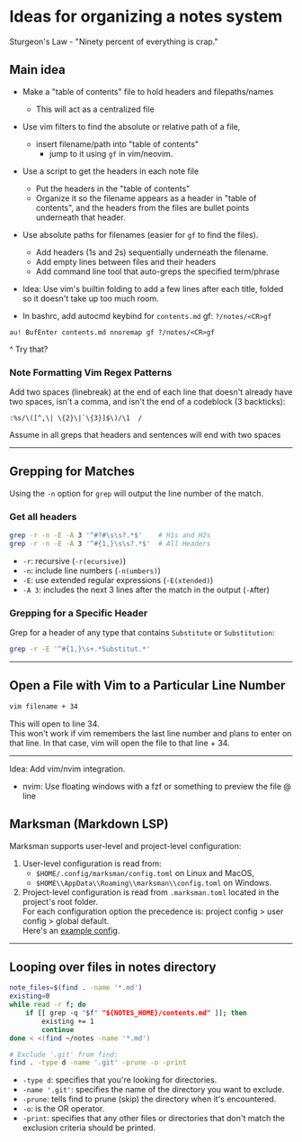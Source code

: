 
# Ideas for organizing a notes system  
Sturgeon's Law - "Ninety percent of everything is crap."  

## Main idea  
* Make a "table of contents" file to hold headers and filepaths/names  
    * This will act as a centralized file  
* Use vim filters to find the absolute or relative path of a file, 
    * insert filename/path into "table of contents"  
        * jump to it using `gf` in vim/neovim.  
* Use a script to get the headers in each note file  
    * Put the headers in the "table of contents" 
    * Organize it so the filename appears as a header in "table of contents", 
      and the headers from the files are bullet points underneath that header.  

* Use absolute paths for filenames (easier for `gf` to find the files).  
    * Add headers (1s and 2s) sequentially underneath the filename.  
    * Add empty lines between files and their headers  
    * Add command line tool that auto-greps the specified term/phrase  

* Idea: Use vim's builtin folding to add a few lines after each title, folded  
        so it doesn't take up too much room.  

* In bashrc, add autocmd keybind for `contents.md` gf: `?/notes/<CR>gf`
```vim  
au! BufEnter contents.md nnoremap gf ?/notes/<CR>gf 
```
^ Try that?  


### Note Formatting Vim Regex Patterns  
Add two spaces (linebreak) at the end of each line that doesn't already have two spaces,
isn't a comma, and isn't the end of a codeblock (3 backticks):  
```regex  
:%s/\([^,\| \{2}\|`\{3}]$\)/\1  /  
```
Assume in all greps that headers and sentences will end with two spaces  

---  

## Grepping for Matches  
Using the `-n` option for `grep` will output the line number of the match.  

### Get all headers  
```bash  
grep -r -n -E -A 3 '^#?#\s\s?.*$'    # H1s and H2s  
grep -r -n -E -A 3 '^#{1,}\s\s?.*$'  # All Headers  
```
* `-r`: recursive  (`-r(ecursive)`)  
* `-n`: include line numbers  (`-n(umbers)`) 
* `-E`: use extended regular expressions  (`-E(xtended)`)  
* `-A 3`: includes the next 3 lines after the match in the output (`-A`fter)  


### Grepping for a Specific Header  
Grep for a header of any type that contains `Substitute` or `Substitution`:  
```bash  
grep -r -E '^#{1,}\s+.*Substitut.*'  
```

---

## Open a File with Vim to a Particular Line Number
```bash
vim filename + 34
```
This will open to line 34.  
This won't work if vim remembers the last line number and plans to enter on
that line. In that case, vim will open the file to that line + 34.  

---  

Idea: Add vim/nvim integration.  
* nvim: Use floating windows with a fzf or something to preview the file @ line  

## Marksman (Markdown LSP)  
Marksman supports user-level and project-level configuration:  
1. User-level configuration is read from:  
    * `$HOME/.config/marksman/config.toml` on Linux and MacOS,
    * `$HOME\\AppData\\Roaming\\marksman\\config.toml` on Windows.  
1. Project-level configuration is read from `.marksman.toml` located in the project's root folder.  
For each configuration option the precedence is: project config > user config > global default.  
Here's an [example config](https://github.com/artempyanykh/marksman/blob/main/Tests/default.marksman.toml).  


---  

## Looping over files in notes directory  

```bash  
note_files=$(find . -name '*.md')  
existing=0  
while read -r f; do  
    if [[ grep -q "$f" "${NOTES_HOME}/contents.md" ]]; then  
        existing += 1  
        continue  
done < <(find ~/notes -name '*.md')  
```

```bash  
# Exclude '.git' from find:  
find . -type d -name '.git' -prune -o -print  
```
* `-type d`: specifies that you're looking for directories.  
* `-name '.git'`: specifies the name of the directory you want to exclude.  
* `-prune`: tells find to prune (skip) the directory when it's encountered.  
* `-o`: is the OR operator.  
* `-print`: specifies that any other files or directories that don't match the exclusion criteria should be printed.  





